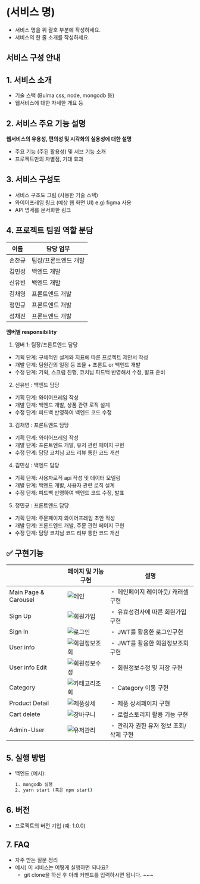 # (서비스 명)
- 서비스 명을 위 괄호 부분에 작성하세요.
- 서비스의 한 줄 소개를 작성하세요.


## 서비스 구성 안내

## 1. 서비스 소개

- 기술 스택 (Bulma css, node, mongodb 등)
- 웹서비스에 대한 자세한 개요 등


## 2. 서비스 주요 기능 설명

**웹서비스의 유용성, 편의성 및 시각화의 실용성에 대한 설명**
  - 주요 기능 (주된 활용성) 및 서브 기능 소개
  - 프로젝트만의 차별점, 기대 효과

## 3. 서비스 구성도
  - 서비스 구조도 그림 (사용한 기술 스택)
  - 와이어프레임 링크 (예상 웹 화면 UI) e.g) figma 사용
  - API 명세를 문서화한 링크

## 4. 프로젝트 팀원 역할 분담
| 이름 | 담당 업무 |
| ------ | ------ |
| 손찬규 | 팀장/프론트엔드 개발 |
| 김민성 | 백엔드 개발 |
| 신유빈 | 백엔드 개발 |
| 김채영 | 프론트엔드 개발 |
| 정민규 | 프론트엔드 개발 |
|  정채진 | 프론트엔드 개발 |

**멤버별 responsibility**

1. 멤버 1: 팀장/프론트엔드 담당

- 기획 단계: 구체적인 설계와 지표에 따른 프로젝트 제안서 작성
- 개발 단계: 팀원간의 일정 등 조율 + 프론트 or 백엔드 개발
- 수정 단계: 기획, 스크럼 진행, 코치님 피드백 반영해서 수정, 발표 준비

2. 신유빈 : 백엔드 담당

- 기획 단계: 와이어프레임 작성
- 개발 단계: 백엔드 개발, 상품 관련 로직 설계
- 수정 단계: 피드백 반영하여 백엔드 코드 수정

3. 김채영 : 프론트엔드 담당

- 기획 단계: 와이어프레임 작성
- 개발 단계: 프론트엔드 개발, 유저 관련 페이지 구현
- 수정 단계: 담당 코치님 코드 리뷰 통한 코드 개선

4. 김민성 : 백엔드 담당

- 기획 단계: 사용자로직 api 작성 및 데이터 모델링
- 개발 단계: 백엔드 개발, 사용자 관련 로직 설계
- 수정 단계: 피드백 반영하여 백엔드 코드 수정, 발표

5. 정민규 : 프론트엔드 담당

- 기획 단계: 주문페이지 와이어프레임 초안 작성 
- 개발 단계: 프론드엔드 개발, 주문 관련 페이지 구현
- 수정 단계: 담당 코치님 코드 리뷰 통한 코드 개선

## ✅ 구현기능

|  | 페이지 및 기능구현 | 설명 |
| --- | --- | --- |
| Main Page & Carousel | ![메인](/uploads/d8b641ae71b943a34b031a85ec65d760/메인.gif) | ・ 메인페이지 레이아웃/ 캐러셀 구현 |
| Sign Up | ![회원가입](/uploads/dad3f26a107d00adb73b133acdc7cd8f/회원가입.gif) | ・ 유효성검사에 따른 회원가입 구현 |
| Sign In | ![로그인](/uploads/a57c9ed8027bd8a34262fbeb6dfccd96/로그인.gif) | ・ JWT를 활용한 로그인구현 |
| User info | ![회원정보조회](/uploads/b4c235dec92f9fe779fcc7dcb1a61b2e/회원정보조회.gif) | ・ JWT를 활용한 회원정보조회 구현 |
| User info Edit | ![회원정보수정](/uploads/de2d3a463c228b1725ad921eb9f21bf2/회원정보수정.gif) | ・ 회원정보수정 및 저장 구현 |
| Category | ![카테고리조회](/uploads/13e0f27de5c0cf05895f0ba05b3135d4/카테고리조회.gif) | ・ Category 이동 구현 |
| Product Detail | ![제품상세](/uploads/4947fed060705deb5b1e0989b0451a9b/제품상세.gif) | ・ 제품 상세페이지 구현|
| Cart delete |![장바구니](/uploads/87c1a32b0bf764265f3ba1673a5023ef/장바구니.gif) | ・ 로컬스토리지 활용 기능 구현 |
| Admin-User | ![유저관리](/uploads/0dacdab8c7e7beb6237b6e969a9ff999/유저관리.gif) | ・ 관리자 권한 유저 정보 조회/삭제 구현 |


## 5. 실행 방법
- 백엔드 (예시):
  ```bash
  1. mongodb 실행
  2. yarn start (혹은 npm start)
  ```

## 6. 버전
  - 프로젝트의 버전 기입 (예: 1.0.0)

## 7. FAQ
  - 자주 받는 질문 정리
  - 예시) 이 서비스는 어떻게 실행하면 되나요?
    - git clone을 하신 후 아래 커맨드를 입력하시면 됩니다. ~~~
